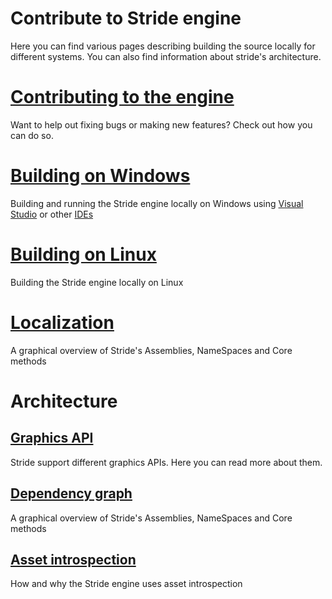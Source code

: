 ﻿# Contribute to Stride engine
Here you can find various pages describing building the source locally for different systems. You can also find information about stride's architecture.

# [Contributing to the engine](contribute-engine.md)
Want to help out fixing bugs or making new features? Check out how you can do so.

# [Building on Windows](building-source-windows.md)
Building and running the Stride engine locally on Windows using [Visual Studio](building-source-windows.md) or other [IDEs](building-source-windows-other-ide.md)

# [Building on Linux](building-source-linux.md)
Building the Stride engine locally on Linux

# [Localization](localization.md)
A graphical overview of Stride's Assemblies, NameSpaces and Core methods 


# Architecture
## [Graphics API](graphics-api.md)
Stride support different graphics APIs. Here you can read more about them.

## [Dependency graph](dependency-graph.md)
A graphical overview of Stride's Assemblies, NameSpaces and Core methods

## [Asset introspection](asset-introspection.md)
How and why the Stride engine uses asset introspection